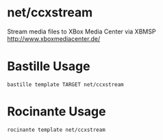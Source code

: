 # net/ccxstream
Stream media files to XBox Media Center via XBMSP
http://www.xboxmediacenter.de/

# Bastille Usage
```shell
bastille template TARGET net/ccxstream
```

# Rocinante Usage
```shell
rocinante template net/ccxstream
```

